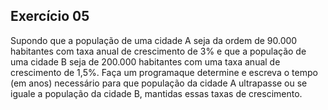 ## Exercício 05

Supondo  que  a  população  de  uma  cidade  A  seja  da  ordem  de  90.000 habitantes  com  taxa  anual  de  crescimento  de  3%  e  que  a  população  de  uma cidade  B  seja  de  200.000  habitantes  com  uma  taxa  anual  de  crescimento  de 1,5%.  Faça  um programaque  determine  e  escreva  o  tempo  (em  anos) necessário   para   que  população   da   cidade   A   ultrapasse   ou   se   iguale   a população da cidade B, mantidas essas taxas de crescimento.